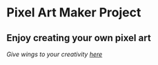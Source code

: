 # Pixel Art Maker Project

## Enjoy creating your own pixel art

_Give wings to your creativity [here](https://ceoatbetrworld.github.io/projectpixel/)_
